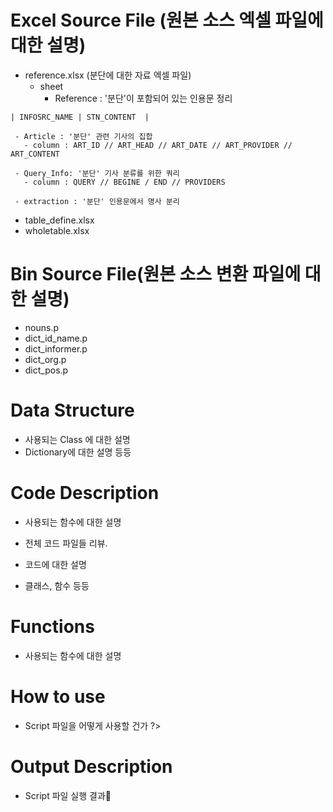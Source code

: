 #  Excel Source File (원본 소스  엑셀 파일에 대한 설명)
- reference.xlsx (분단에 대한 자료 엑셀 파일)
   - sheet
     - Reference : '분단'이 포함되어 있는 인용문 정리

```
| INFOSRC_NAME | STN_CONTENT  |

```

     - Article : '분단' 관련 기사의 집합
       - column : ART_ID // ART_HEAD // ART_DATE // ART_PROVIDER // ART_CONTENT  

     - Query_Info: '분단' 기사 분류를 위한 쿼리
       - column : QUERY // BEGINE / END // PROVIDERS

     - extraction : '분단' 인용문에서 명사 분리



- table_define.xlsx
- wholetable.xlsx

#  Bin  Source File(원본 소스 변환 파일에 대한 설명)
-  nouns.p
-  dict_id_name.p
-  dict_informer.p
-  dict_org.p
-  dict_pos.p

# Data Structure 
- 사용되는 Class 에 대한 설명
- Dictionary에 대한 설명 등등



# Code Description 
- 사용되는 함수에 대한 설명

- 전체 코드 파일들 리뷰. 
- 코드에 대한 설명
- 클래스, 함수 등등

# Functions
- 사용되는 함수에 대한 설명
 
# How to use
- Script 파일을 어떻게 사용할 건가 ?>
 
 
# Output Description 
- Script 파일 실행 결과











